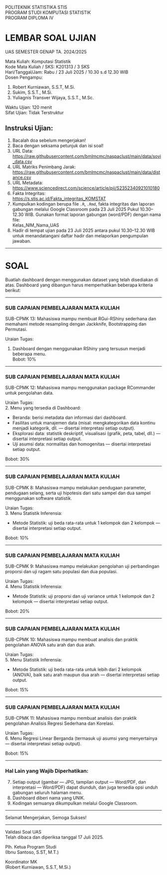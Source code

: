 POLITEKNIK STATISTIKA STIS  
PROGRAM STUDI KOMPUTASI STATISTIK  
PROGRAM DIPLOMA IV  

# LEMBAR SOAL UJIAN  
UAS SEMESTER GENAP TA. 2024/2025  

Mata Kuliah: Komputasi Statistik  
Kode Mata Kuliah / SKS: K201313 / 3 SKS  
Hari/Tanggal/Jam: Rabu / 23 Juli 2025 / 10.30 s.d 12.30 WIB  
Dosen Pengampu:  
1. Robert Kurniawan, S.S.T, M.Si.  
2. Sukim, S.S.T., M.Si.  
3. Yuliagnis Transver Wijaya, S.S.T., M.Sc.  

Waktu Ujian: 120 menit  
Sifat Ujian: Tidak Terstruktur  

## Instruksi Ujian:  
1. Bacalah doa sebelum mengerjakan!  
2. Baca dengan seksama petunjuk dan isi soal!  
3. URL Data:  
   https://raw.githubusercontent.com/bmlmcmc/naspaclust/main/data/sovi_data.csv  
4. URL Matriks Penimbang Jarak:  
   https://raw.githubusercontent.com/bmlmcmc/naspaclust/main/data/distance.csv  
5. URL Metadata:  
   https://www.sciencedirect.com/science/article/pii/S2352340921010180  
6. Fakta Integritas:  
   https://s.stis.ac.id/Fakta_integritas_KOMSTAT  
7. Kumpulkan kodingan berupa file `.R`, `.Rmd`, fakta integritas dan laporan gabungan melalui Google Classroom pada 23 Juli 2025 Pukul 10.30–12.30 WIB. Gunakan format laporan gabungan (word/PDF) dengan nama file:  
   Kelas_NIM_Nama_UAS  
8. Hadir di tempat ujian pada 23 Juli 2025 antara pukul 10.30–12.30 WIB untuk menandatangani daftar hadir dan melaporkan pengumpulan jawaban.  

---

# SOAL  

Buatlah dashboard dengan menggunakan dataset yang telah disediakan di atas. Dashboard yang dibangun harus memperhatikan beberapa kriteria berikut:

---

### SUB CAPAIAN PEMBELAJARAN MATA KULIAH  
SUB-CPMK 13: Mahasiswa mampu membuat RGui-RShiny sederhana dan memahami metode resampling dengan Jackknife, Bootstrapping dan Permutasi.

Uraian Tugas:  
1. Dashboard dengan menggunakan RShiny yang tersusun menjadi beberapa menu.  
Bobot: 10%

---

### SUB CAPAIAN PEMBELAJARAN MATA KULIAH  
SUB-CPMK 12: Mahasiswa mampu menggunakan package RCommander untuk pengolahan data.

Uraian Tugas:  
2. Menu yang tersedia di Dashboard:
   - Beranda: berisi metadata dan informasi dari dashboard.  
   - Fasilitas untuk manajemen data (misal: mengkategorikan data kontinu menjadi kategorik, dll. — disertai interpretasi setiap output).  
   - Eksplorasi data: statistik deskriptif, visualisasi (grafik, peta, tabel, dll.) — disertai interpretasi setiap output.  
   - Uji asumsi data: normalitas dan homogenitas — disertai interpretasi setiap output.  

Bobot: 30%

---

### SUB CAPAIAN PEMBELAJARAN MATA KULIAH  
SUB-CPMK 8: Mahasiswa mampu melakukan pendugaan parameter, pendugaan selang, serta uji hipotesis dari satu sampel dan dua sampel menggunakan software statistik.

Uraian Tugas:  
3. Menu Statistik Inferensia:  
   - Metode Statistik: uji beda rata-rata untuk 1 kelompok dan 2 kelompok — disertai interpretasi setiap output.  

Bobot: 10%

---

### SUB CAPAIAN PEMBELAJARAN MATA KULIAH  
SUB-CPMK 9: Mahasiswa mampu melakukan pengolahan uji perbandingan proporsi dan uji ragam satu populasi dan dua populasi.

Uraian Tugas:  
4. Menu Statistik Inferensia:  
   - Metode Statistik: uji proporsi dan uji variance untuk 1 kelompok dan 2 kelompok — disertai interpretasi setiap output.  

Bobot: 20%

---

### SUB CAPAIAN PEMBELAJARAN MATA KULIAH  
SUB-CPMK 10: Mahasiswa mampu membuat analisis dan praktik pengolahan ANOVA satu arah dan dua arah.

Uraian Tugas:  
5. Menu Statistik Inferensia:  
   - Metode Statistik: uji beda rata-rata untuk lebih dari 2 kelompok (ANOVA), baik satu arah maupun dua arah — disertai interpretasi setiap output.  

Bobot: 15%

---

### SUB CAPAIAN PEMBELAJARAN MATA KULIAH  
SUB-CPMK 11: Mahasiswa mampu membuat analisis dan praktik pengolahan Analisis Regresi Sederhana dan Korelasi.

Uraian Tugas:  
6. Menu Regresi Linear Berganda (termasuk uji asumsi yang menyertainya — disertai interpretasi setiap output).  

Bobot: 15%

---

### Hal Lain yang Wajib Diperhatikan:  
7. Setiap output (gambar — JPG, tampilan output — Word/PDF, dan interpretasi — Word/PDF) dapat diunduh, dan juga tersedia opsi unduh gabungan seluruh halaman menu.  
8. Dashboard diberi nama yang UNIK.  
9. Kodingan semuanya dikumpulkan melalui Google Classroom.  

---

Selamat Mengerjakan, Semoga Sukses!

---

Validasi Soal UAS  
Telah dibaca dan diperiksa tanggal 17 Juli 2025.  

Plh. Ketua Program Studi  
(Ibnu Santoso, S.ST, M.T.)

Koordinator MK  
(Robert Kurniawan, S.S.T, M.Si.)
